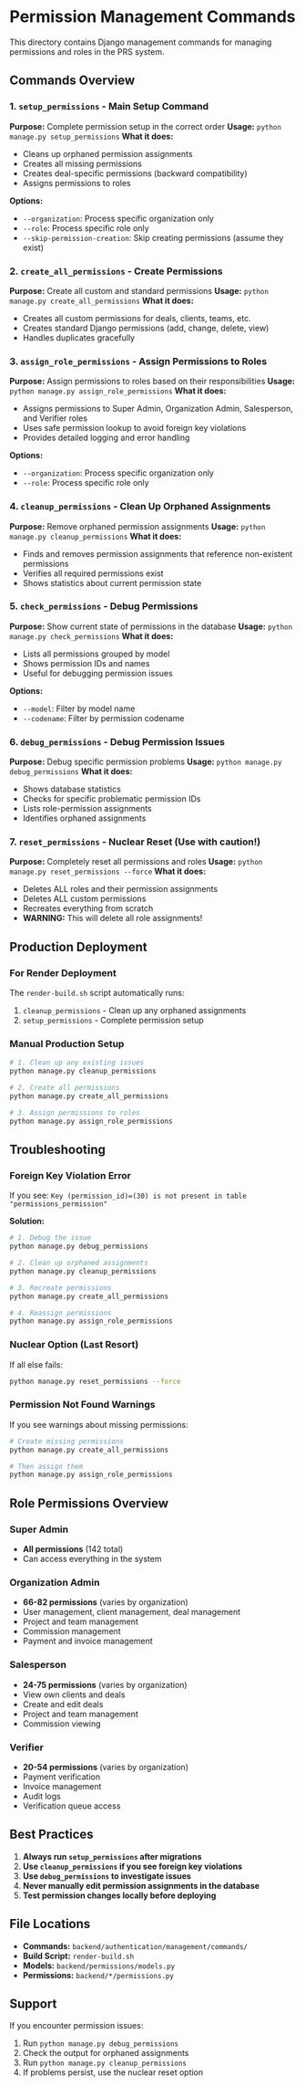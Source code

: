 # Permission Management Commands

This directory contains Django management commands for managing permissions and roles in the PRS system.

## Commands Overview

### 1. `setup_permissions` - Main Setup Command
**Purpose:** Complete permission setup in the correct order
**Usage:** `python manage.py setup_permissions`
**What it does:**
- Cleans up orphaned permission assignments
- Creates all missing permissions
- Creates deal-specific permissions (backward compatibility)
- Assigns permissions to roles

**Options:**
- `--organization`: Process specific organization only
- `--role`: Process specific role only
- `--skip-permission-creation`: Skip creating permissions (assume they exist)

### 2. `create_all_permissions` - Create Permissions
**Purpose:** Create all custom and standard permissions
**Usage:** `python manage.py create_all_permissions`
**What it does:**
- Creates all custom permissions for deals, clients, teams, etc.
- Creates standard Django permissions (add, change, delete, view)
- Handles duplicates gracefully

### 3. `assign_role_permissions` - Assign Permissions to Roles
**Purpose:** Assign permissions to roles based on their responsibilities
**Usage:** `python manage.py assign_role_permissions`
**What it does:**
- Assigns permissions to Super Admin, Organization Admin, Salesperson, and Verifier roles
- Uses safe permission lookup to avoid foreign key violations
- Provides detailed logging and error handling

**Options:**
- `--organization`: Process specific organization only
- `--role`: Process specific role only

### 4. `cleanup_permissions` - Clean Up Orphaned Assignments
**Purpose:** Remove orphaned permission assignments
**Usage:** `python manage.py cleanup_permissions`
**What it does:**
- Finds and removes permission assignments that reference non-existent permissions
- Verifies all required permissions exist
- Shows statistics about current permission state

### 5. `check_permissions` - Debug Permissions
**Purpose:** Show current state of permissions in the database
**Usage:** `python manage.py check_permissions`
**What it does:**
- Lists all permissions grouped by model
- Shows permission IDs and names
- Useful for debugging permission issues

**Options:**
- `--model`: Filter by model name
- `--codename`: Filter by permission codename

### 6. `debug_permissions` - Debug Permission Issues
**Purpose:** Debug specific permission problems
**Usage:** `python manage.py debug_permissions`
**What it does:**
- Shows database statistics
- Checks for specific problematic permission IDs
- Lists role-permission assignments
- Identifies orphaned assignments

### 7. `reset_permissions` - Nuclear Reset (Use with caution!)
**Purpose:** Completely reset all permissions and roles
**Usage:** `python manage.py reset_permissions --force`
**What it does:**
- Deletes ALL roles and their permission assignments
- Deletes ALL custom permissions
- Recreates everything from scratch
- **WARNING:** This will delete all role assignments!

## Production Deployment

### For Render Deployment
The `render-build.sh` script automatically runs:
1. `cleanup_permissions` - Clean up any orphaned assignments
2. `setup_permissions` - Complete permission setup

### Manual Production Setup
```bash
# 1. Clean up any existing issues
python manage.py cleanup_permissions

# 2. Create all permissions
python manage.py create_all_permissions

# 3. Assign permissions to roles
python manage.py assign_role_permissions
```

## Troubleshooting

### Foreign Key Violation Error
If you see: `Key (permission_id)=(30) is not present in table "permissions_permission"`

**Solution:**
```bash
# 1. Debug the issue
python manage.py debug_permissions

# 2. Clean up orphaned assignments
python manage.py cleanup_permissions

# 3. Recreate permissions
python manage.py create_all_permissions

# 4. Reassign permissions
python manage.py assign_role_permissions
```

### Nuclear Option (Last Resort)
If all else fails:
```bash
python manage.py reset_permissions --force
```

### Permission Not Found Warnings
If you see warnings about missing permissions:
```bash
# Create missing permissions
python manage.py create_all_permissions

# Then assign them
python manage.py assign_role_permissions
```

## Role Permissions Overview

### Super Admin
- **All permissions** (142 total)
- Can access everything in the system

### Organization Admin
- **66-82 permissions** (varies by organization)
- User management, client management, deal management
- Project and team management
- Commission management
- Payment and invoice management

### Salesperson
- **24-75 permissions** (varies by organization)
- View own clients and deals
- Create and edit deals
- Project and team management
- Commission viewing

### Verifier
- **20-54 permissions** (varies by organization)
- Payment verification
- Invoice management
- Audit logs
- Verification queue access

## Best Practices

1. **Always run `setup_permissions` after migrations**
2. **Use `cleanup_permissions` if you see foreign key violations**
3. **Use `debug_permissions` to investigate issues**
4. **Never manually edit permission assignments in the database**
5. **Test permission changes locally before deploying**

## File Locations

- **Commands:** `backend/authentication/management/commands/`
- **Build Script:** `render-build.sh`
- **Models:** `backend/permissions/models.py`
- **Permissions:** `backend/*/permissions.py`

## Support

If you encounter permission issues:
1. Run `python manage.py debug_permissions`
2. Check the output for orphaned assignments
3. Run `python manage.py cleanup_permissions`
4. If problems persist, use the nuclear reset option 